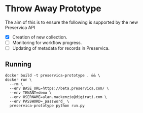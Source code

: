 # Throw Away Prototype

The aim of this is to ensure the following is supported by the new Preservica API

- [x] Creation of new collection.
- [ ] Monitoring for workflow progress.
- [ ] Updating of metadata for records in Preservica.

## Running

```
docker build -t preservica-prototype . && \
docker run \
  --rm \
  --env BASE_URL=https://beta.preservica.com/ \
  --env TENANT=demo \
  --env USERNAME=alan.mackenzie@digirati.com \
  --env PASSWORD=_password_ \
  preservica-prototype python run.py
```
